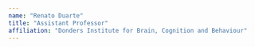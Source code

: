 ```yaml
---
name: "Renato Duarte"
title: "Assistant Professor"
affiliation: "Donders Institute for Brain, Cognition and Behaviour"
---
```

